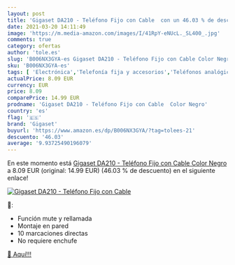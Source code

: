 ```yaml
---
layout: post
title: 'Gigaset DA210 - Teléfono Fijo con Cable  con un 46.03 % de descuento'
date: 2021-03-20 14:11:49
image: 'https://m.media-amazon.com/images/I/41RpY-eNUcL._SL400_.jpg'
comments: true
category: ofertas
author: 'tole.es'
slug: 'B006NX3GYA-es Gigaset DA210 - Teléfono Fijo con Cable Color Negro'
sku: 'B006NX3GYA-es'
tags: [ 'Electrónica','Telefonía fija y accesorios','Teléfonos analógicos','gigaset', ]
actualPrice: 8.09 EUR
currency: EUR
price: 8.09
comparePrice: 14.99 EUR
prodname: 'Gigaset DA210 - Teléfono Fijo con Cable  Color Negro'
country: 'es'
flag: '🇪🇸'
brand: 'Gigaset'
buyurl: 'https://www.amazon.es/dp/B006NX3GYA/?tag=tolees-21'
descuento: '46.03'
average: '9.93725490196079'
---
```


En este momento está [Gigaset DA210 - Teléfono Fijo con Cable  Color Negro](https://www.amazon.es/dp/B006NX3GYA/?tag=tolees-21) a 8.09 EUR (original: 14.99 EUR) (46.03 %  de descuento) en el siguiente enlace!

[![Gigaset DA210 - Teléfono Fijo con Cable ](https://m.media-amazon.com/images/I/41RpY-eNUcL._SL400_.jpg)](https://www.amazon.es/dp/B006NX3GYA/?tag=tolees-21)

🔎:

- Función mute y rellamada
- Montaje en pared
- 10 marcaciones directas
- No requiere enchufe

[🛒 Aquí!!!](https://www.amazon.es/dp/B006NX3GYA/?tag=tolees-21)
